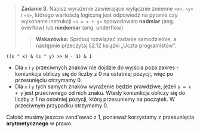 > **Zadanie 3.** Napisz wyrażenie zawierające wyłącznie zmienne `«x»`, `«y»` i `«s»`, którego wartością logiczną jest odpowiedź na pytanie czy wykonanie instrukcji `«s = x + y»` spowodowało **nadmiar** (ang. overflow) lub **niedomiar** (ang. underflow).
>> **Wskazówka:** Spróbuj rozwiązać zadanie samodzielnie, a następnie przeczytaj §2.12 książki „Uczta programistów”.

`((s ^ x) & (s ^ y) >> N - 1) & 1`

- Dla `x` i `y` przeciwnych znaków nie dojdzie do wyjścia poza zakres - koniunkcja obliczy się do liczby z $0$ na ostatniej pozycji, więc po przesunięciu otrzymamy $0$.
- Dla `x` i `y` tych samych znaków wyrażenie będzie prawdziwe, jeżeli `s = x + y` jest przeciwnego od nich znaku. Wtedy koniunkcja obliczy się do liczby z $1$ na ostatniej pozycji, którą przesuniemy na początek. W przeciwnym przypadku otrzymamy $0$.

Całość musimy jeszcze zand'ować z $1$, ponieważ korzystamy z przesunięcia **arytmetycznego** w prawo.